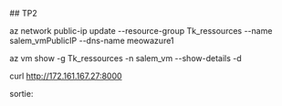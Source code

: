 \## TP2



az network public-ip update --resource-group Tk\_ressources --name salem\_vmPublicIP --dns-name meowazure1

az vm show -g Tk\_ressources -n salem\_vm --show-details -d

curl http://172.161.167.27:8000

sortie: 

<!DOCTYPE html>

<html lang="en">

<head>

&nbsp;   <meta charset="UTF-8">

&nbsp;   <meta name="viewport" content="width=device-width, initial-scale=1.0">

&nbsp;   <title>Purr Messages - Cat Message Board</title>

&nbsp;   <style>

&nbsp;       /\* Modern CSS with cat-themed design \*/

&nbsp;       :root {

&nbsp;           --primary: #ff6b6b;

&nbsp;           --secondary: #4ecdc4;

&nbsp;           --accent: #ffd166;

&nbsp;           --dark: #1a1a2e;

&nbsp;           --light: #f8f9fa;

&nbsp;           --gradient: linear-gradient(135deg, #667eea 0%, #764ba2 100%);

&nbsp;           --cat-paw: #ff9a8b;

&nbsp;       }

// Format timestamp

&nbsp;       function formatTime(timestamp) {

&nbsp;           const date = new Date(timestamp);

&nbsp;           return date.toLocaleString();

&nbsp;       }



&nbsp;       // Auto-refresh messages every 30 seconds

&nbsp;       setInterval(loadMessages, 30000);

&nbsp;   </script>

</body>







\# creation de la vm en utilisant cloud-init

az vm create --resource-group Tk\_ressources --name ma\_vm\_cloudinit --image Ubuntu2204 --custom-data "~/.ssh/cloud-init.txt" --ssh-key-values "C:\\Users\\tosss\\.ssh\\cloud\_tp.pub" --location switzerlandnorth --size Standard\_B1s





\# verification du bon fonctionnement de cloud-init

ssh tk@172.161.95.92

sudo systemctl status cloud-init

cloud-init status

ls -al /var/log/cloud-init\*







\# Ajout d'un nouvel user

\- name: crack

&nbsp;   sudo: ALL=(ALL) NOPASSWD:ALL

&nbsp;   groups: sudo

&nbsp;   shell: /bin/bash

&nbsp;   ssh\_authorized\_keys:

&nbsp;     - ssh-ed25519 AAAAC3NzaC1lZDI1NTE5AAAAIA2kd0T4xSrbiguOnBRSCV8kuiFtAFP8ZHSOPwtKpaLT tosss@Salem

packages:

&nbsp; - mysql-server

&nbsp; - mysql-client



runcmd:

&nbsp; - systemctl enable mysql

&nbsp; - systemctl start MySQL



&nbsp; - for i in $(seq 1 30); do ss -lnp | grep -q ':3306' \&\& break || sleep 1; done

&nbsp; 

&nbsp; - mysql -e "CREATE DATABASE IF NOT EXISTS meow\_database;"

&nbsp; - mysql -e "CREATE USER IF NOT EXISTS 'meow'@'%' IDENTIFIED BY 'meow';"

&nbsp; - mysql -e "GRANT ALL PRIVILEGES ON meow\_database.\* TO 'meow'@'%';"

&nbsp; - mysql -e "FLUSH PRIVILEGES;"



\# creation de la nouvelle vm

az vm create --resource-group Tk\_ressources --name azure2\_tp2 --image Ubuntu2204 --custom-data "C:\\Users\\tosss\\.ssh\\cloud-init.txt" --ssh-key-values "C:\\Users\\tosss\\.ssh\\cloud\_tp.pub" --location switzerlandnorth --size Standard\_B1s



ssh crack@172.161.31.178

mysql -u meow -pmeow -h 127.0.0.1

SHOW DATABASES; 









\## Partie III

\# Creation de KeyVault et du secret



az keyvault create --name meowVault --resource-group Tk\_ressources --location switzerlandnorth --enable-rbac-authorization false



ssh az1



sudo apt update



sudo apt install ca-certificates curl apt-transport-https lsb-release gnupg -y



curl -sL https://packages.microsoft.com/keys/microsoft.asc | sudo gpg --dearmor -o /etc/apt/trusted.gpg.d/microsoft.gpg

AZ\_REPO=$(lsb\_release -cs)

echo "deb \[arch=amd64] https://packages.microsoft.com/repos/azure-cli/ $AZ\_REPO main" | sudo tee /etc/apt/sources.list.d/azure-cli.list



sudo apt update

sudo apt install azure-cli -y

az version

az login --identity --allow-no-subscriptions

az keyvault secret show --vault-name meowVault --name "TestSecret"







\# script:
#!/bin/bash



az login --identity --allow-no-subscriptions > /dev/null 2>\&1



DB\_PASSWORD=$(az keyvault secret show --vault-name meowVault --name DBPASSWORD --query value -o tsv)



ENV\_FILE="/opt/meow/.env"



if \[ ! -f "$ENV\_FILE" ]; then

&nbsp; echo "Erreur : fichier .env introuvable à $ENV\_FILE"

&nbsp; exit 1

fi



sed -i "s/^DB\_PASSWORD=.\*/DB\_PASSWORD=${DB\_PASSWORD}/" "$ENV\_FILE"



sudo nano get\_secrets.sh

sudo mv get\_secrets.sh /usr/local/bin

sudo chown webapp:webapp /usr/local/bin/get\_secrets.sh

sudo chmod 750 /usr/local/bin/get\_secrets.sh





\#  Exécution automatique

sudo nano /etc/systemd/system/webapp.service

ExecStartPre=/usr/local/bin/get\_secrets.sh

sudo systemctl daemon-reload

sudo systemctl restart webapp.service



sudo systemctl status webapp.service

&nbsp;Process: 17429 ExecStartPre=/usr/local/bin/get\_secrets.sh (code=exited, status=0/SUCCESS)



cat /opt/meow/.env





\# Secret Flask



openssl rand -base64 32

az keyvault secret set --vault-name meowVault --name FLASKSECRETKEY --value "fbPmk+zc8Dtasx/AagkgR0Hkmj+QO1kcVFIOfxym0qE="

az keyvault secret show --vault-name salem-vault --name FLASKSECRETKEY



FLASK\_SECRET\_KEY=$(az keyvault secret show --vault-name meowVault --name FLASKSECRETKEY --query value -o tsv)

sed -i "s/^FLASK\_SECRET\_KEY=.\*/FLASK\_SECRET\_KEY=$FLASK\_SECRET\_KEY/" "$ENV\_FILE"



















